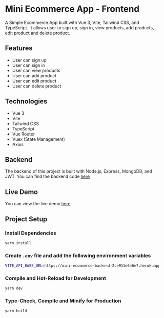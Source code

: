 # Mini Ecommerce App - Frontend

A Simple Ecommerce App built with Vue 3, Vite, Tailwind CSS, and TypeScript. It allows user to sign up, sign in, view products, add products, edit product and delete product.

## Features

- User can sign up
- User can sign in
- User can view products
- User can add product
- User can edit product
- User can delete product

## Technologies

- Vue 3
- Vite
- Tailwind CSS
- TypeScript
- Vue Router
- Vuex (State Management)
- Axios

## Backend

The backend of this project is built with Node.js, Express, MongoDB, and JWT. You can find the backend code [here](https://mini-ecommerce-backend-2ce911e6e6e7.herokuapp.com/)

## Live Demo

You can view the live demo [here](https://simple-ecommerce-product-listing-frontend.vercel.app/)

## Project Setup

### Install Dependencies

```sh
yarn install
```

### Create `.env` file and add the following environment variables

```sh
VITE_API_BASE_URL=https://mini-ecommerce-backend-2ce911e6e6e7.herokuapp.com/api
```

### Compile and Hot-Reload for Development

```sh
yarn dev
```

### Type-Check, Compile and Minify for Production

```sh
yarn build
```

